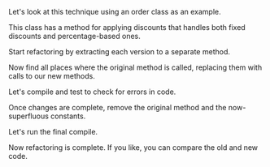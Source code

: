 Let's look at this technique using an order class as an example.

This class has a method for applying discounts that handles both fixed discounts and percentage-based ones.

Start refactoring by extracting each version to a separate method.

Now find all places where the original method is called, replacing them with calls to our new methods.

Let's compile and test to check for errors in code.

Once changes are complete, remove the original method and the now-superfluous constants.

Let's run the final compile.

Now refactoring is complete. If you like, you can compare the old and new code.